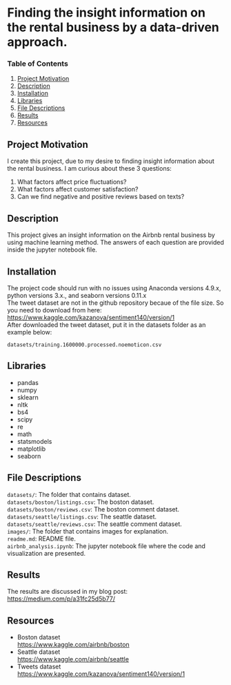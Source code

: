 # Finding the insight information on the rental business by a data-driven approach.
### Table of Contents 
1. [Project Motivation](#Project-Motivation)
2. [Description](#Description)
3. [Installation](#Installation)
4. [Libraries](#Libraries)
5. [File Descriptions](#File-Descriptions)
6. [Results](#Results)
7. [Resources](#Resources)

## Project Motivation
I create this project, due to my desire to finding insight information about the rental business. I am curious about these 3 questions:
1. What factors affect price fluctuations?
2. What factors affect customer satisfaction?
3. Can we find negative and positive reviews based on texts?

## Description
This project gives an insight information on the Airbnb rental business by using machine learning method. 
The answers of each question are provided inside the jupyter notebook file. 

## Installation
The project code should run with no issues using Anaconda versions 4.9.x, python versions 3.x., and seaborn versions 0.11.x </br>
The tweet dataset are not in the github repository becaue of the file size. So you need to download from here:
https://www.kaggle.com/kazanova/sentiment140/version/1 </br>
After downloaded the tweet dataset, put it in the datasets folder as an example below: </br>
```
datasets/training.1600000.processed.noemoticon.csv
```
## Libraries
* pandas
* numpy
* sklearn
* nltk
* bs4
* scipy
* re
* math
* statsmodels
* matplotlib
* seaborn

## File Descriptions
```datasets/```: The folder that contains dataset. <br/>
```datasets/boston/listings.csv```: The boston dataset. <br/>
```datasets/boston/reviews.csv```: The boston comment dataset. <br/>
```datasets/seattle/listings.csv```: The seattle dataset. <br/>
```datasets/seattle/reviews.csv```: The seattle comment dataset. <br/>
```images/```: The folder that contains images for explanation. <br/>
```readme.md```: README file. <br/>
```airbnb_analysis.ipynb```: The jupyter notebook file where the code and visualization are presented.

## Results
The results are discussed in my blog post: <br/>
https://medium.com/p/a31fc25d5b77/

## Resources
* Boston dataset <br/>
https://www.kaggle.com/airbnb/boston
* Seattle dataset <br/>
https://www.kaggle.com/airbnb/seattle
* Tweets dataset <br/>
https://www.kaggle.com/kazanova/sentiment140/version/1
